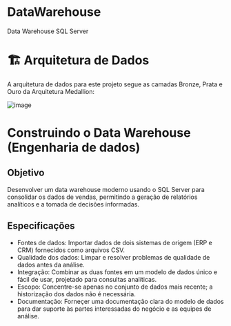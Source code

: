 # DataWarehouse
Data Warehouse SQL Server


# 🏗️ Arquitetura de Dados
A arquitetura de dados para este projeto segue as camadas Bronze, Prata e Ouro da Arquitetura Medallion:

 ![image](https://github.com/user-attachments/assets/c567e307-76a2-4df0-bb69-aa2f8f9c2d23)


# Construindo o Data Warehouse (Engenharia de dados)
## Objetivo
Desenvolver um data warehouse moderno usando o SQL Server para consolidar os dados de vendas, permitindo a geração de relatórios analíticos e a tomada de decisões informadas.

## Especificações
* Fontes de dados: Importar dados de dois sistemas de origem (ERP e CRM) fornecidos como arquivos CSV.
* Qualidade dos dados: Limpar e resolver problemas de qualidade de dados antes da análise.
* Integração: Combinar as duas fontes em um modelo de dados único e fácil de usar, projetado para consultas analíticas.
* Escopo: Concentre-se apenas no conjunto de dados mais recente; a historização dos dados não é necessária.
* Documentação: Forneçer uma documentação clara do modelo de dados para dar suporte às partes interessadas do negócio e as equipes de análise.
